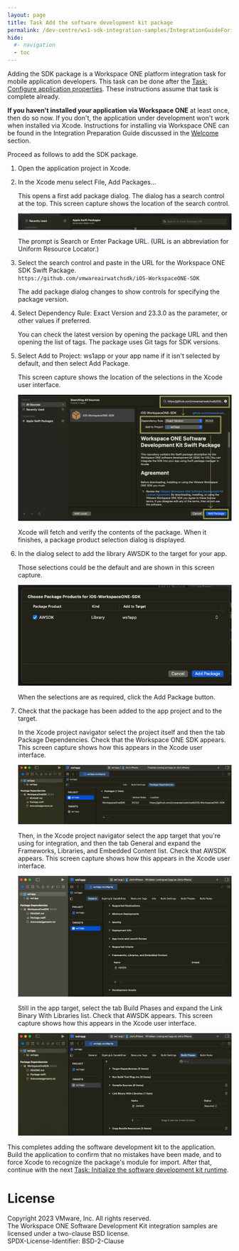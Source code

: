 ```yaml
---
layout: page
title: Task Add the software development kit package
permalink: /dev-centre/ws1-sdk-integration-samples/IntegrationGuideForiOS/Guides/23BaseIntegration/
hide:
  #- navigation
  - toc
---
```


Adding the SDK package is a Workspace ONE platform integration task for mobile
application developers. This task can be done after the
[Task: Configure application properties](../02Task_Configure-application-properties/readme.md).
These instructions assume that task is complete already.

**If you haven't installed your application via Workspace ONE** at least once,
then do so now. If you don't, the application under development won't work when
installed via Xcode. Instructions for installing via Workspace ONE can be found
in the Integration Preparation Guide discussed in the
[Welcome](../01Welcome/readme.md) section.

Proceed as follows to add the SDK package.

1.  Open the application project in Xcode.

2.  In the Xcode menu select File, Add Packages...

    This opens a first add package dialog. The dialog has a search control at
    the top. This screen capture shows the location of the search control.

    ![**Screen Capture:** Xcode Swift Package Search](Screen_XcodePackageSearch.png)

    The prompt is Search or Enter Package URL. (URL is an abbreviation for
    Uniform Resource Locator.)

3.  Select the search control and paste in the URL for the Workspace ONE SDK
    Swift Package.  
    `https://github.com/vmwareairwatchsdk/iOS-WorkspaceONE-SDK`

    The add package dialog changes to show controls for specifying the package
    version.

4.  Select Dependency Rule: Exact Version and 23.3.0 as the parameter, or other
    values if preferred.

    You can check the latest version by opening the package URL and then opening
    the list of tags. The package uses Git tags for SDK versions.

5.  Select Add to Project: ws1app or your app name if it isn't selected by
    default, and then select Add Package.

    This screen capture shows the location of the selections in the Xcode user
    interface.

    ![**Screen Capture:** Xcode Swift Package Add](Screen_XcodeAddPackage.png)

    Xcode will fetch and verify the contents of the package. When it finishes, a
    package product selection dialog is displayed.

6.  In the dialog select to add the library AWSDK to the target for your app.

    Those selections could be the default and are shown in this screen capture.

    ![**Screen Capture:** Xcode Choose Package Products](Screen_XcodeChoosePackage.png)

    When the selections are as required, click the Add Package button.

7.  Check that the package has been added to the app project and to the target.

    In the Xcode project navigator select the project itself and then the tab
    Package Dependencies. Check that the Workspace ONE SDK appears. This screen
    capture shows how this appears in the Xcode user interface.

    ![**Screen Capture:** Xcode Package Dependencies](Screen_XcodePackageDependencies.png)

    Then, in the Xcode project navigator select the app target that you're using
    for integration, and then the tab General and expand the Frameworks,
    Libraries, and Embedded Content list. Check that AWSDK appears. This screen
    capture shows how this appears in the Xcode user interface.

    ![**Screen Capture:** Xcode Target Link Frameworks, Libraries, and Embedded Content](Screen_XcodeTargetFrameworksLibrariesEmbeddedContent.png)

    Still in the app target, select the tab Build Phases and expand the Link
    Binary With Libraries list. Check that AWSDK appears. This screen capture
    shows how this appears in the Xcode user interface.

    ![**Screen Capture:** Xcode Target Link Build Libraries](Screen_XcodeTargetBuildLibraries.png)

This completes adding the software development kit to the application. Build the
application to confirm that no mistakes have been made, and to force Xcode to
recognize the package's module for import. After that, continue with the next
[Task: Initialize the software development kit runtime](../04Task_Initialize-the-software-development-kit-runtime/readme.md).

# License
Copyright 2023 VMware, Inc. All rights reserved.  
The Workspace ONE Software Development Kit integration samples are licensed
under a two-clause BSD license.  
SPDX-License-Identifier: BSD-2-Clause